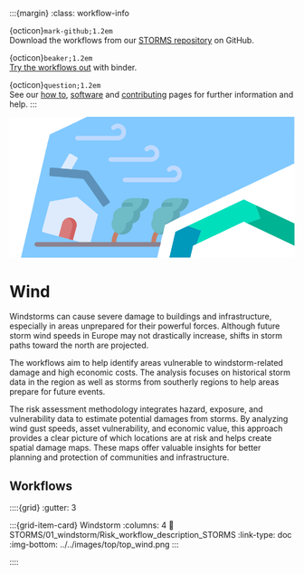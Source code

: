 :::{margin}
:class: workflow-info

{octicon}`mark-github;1.2em`<br>
Download the workflows from our [STORMS repository](https://github.com/CLIMAAX/STORMS) on GitHub.

{octicon}`beaker;1.2em`<br>
[Try the workflows out](https://mybinder.org/v2/gh/climaax/binder-env/main?urlpath=git-pull%3Frepo%3Dhttps%253A%252F%252Fgithub.com%252FCLIMAAX%252FSTORMS%26urlpath%3Dlab%252Ftree%252FSTORMS%252F%26branch%3Dmain) with binder.

{octicon}`question;1.2em`<br>
See our [how to](../workflows_how_to.md), [software](../../resources/software.md) and [contributing](../../community/contribute.md) pages for further information and help.
:::

<img alt="Wind" src="../../images/top/top_wind.png" class="page-main-photo">

# Wind

Windstorms can cause severe damage to buildings and infrastructure, especially in areas unprepared for their powerful forces. Although future storm wind speeds in Europe may not drastically increase, shifts in storm paths toward the north are projected.

The workflows aim to help identify areas vulnerable to windstorm-related damage and high economic costs. The analysis focuses on historical storm data in the region as well as storms from southerly regions to help areas prepare for future events.

The risk assessment methodology integrates hazard, exposure, and vulnerability data to estimate potential damages from storms. By analyzing wind gust speeds, asset vulnerability, and economic value, this approach provides a clear picture of which locations are at risk and helps create spatial damage maps. These maps offer valuable insights for better planning and protection of communities and infrastructure.


## Workflows

::::{grid}
:gutter: 3

:::{grid-item-card} Windstorm
:columns: 4
:link: STORMS/01_windstorm/Risk_workflow_description_STORMS
:link-type: doc
:img-bottom: ../../images/top/top_wind.png
:::

::::

